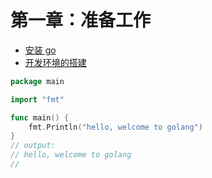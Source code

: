 # 第一章：准备工作

* [安装 go](./ch01-01-install-go.md)
* [开发环境的搭建](./ch01-02-development-environment.md)

```go
package main

import "fmt"

func main() {
	fmt.Println("hello, welcome to golang")
}
// output:
// hello, welcome to golang
//
```
